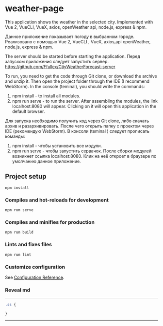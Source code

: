 # weather-page
This application shows the weather in the selected city. Implemented with Vue 2, VueCLI, VueX, axios, openWeather api, node.js, express & npm.

Данное приложение показывает погоду в выбранном городе. Реализовано с помощью Vue  2, VueCLI , VueX, axios,api openWeather, node.js, express  & npm.

The server should be started before starting the application.
Перед запуском приложения следует запустить сервер.
https://github.com/Ffullex/CtiyWeatherForecast-server

To run, you need to get the code through Git clone, or download the archive and unzip it. Then open the project folder through the IDE (I recommend WebStorm). In the console (teminal), you should write the commands:
1) npm install - to install all modules.
2) npm run serve - to run the server.
After assembling the modules, the link localhost:8080 will appear. Clicking on it will open this application in the default browser.

Для запуска необходимо получить код через Git clone, либо скачать архив и разархивировать. После чего открыть папку с проектом через IDE (рекомендую WebStorm). В консоли (teminal ) следует прописать команды:
1) npm  install - чтобы установить все модули.
2) npm run serve  - чтобы запустить сервачок.
После сборки модулей возникнет ссылка localhost:8080. Клик на неё откроет в браузере по умолчанию данное приложение.

## Project setup
```
npm install
```

### Compiles and hot-reloads for development
```
npm run serve
```

### Compiles and minifies for production
```
npm run build
```

### Lints and fixes files
```
npm run lint
```

### Customize configuration
See [Configuration Reference](https://cli.vuejs.org/config/).


### Reveal md

---

```CSS
.ss {
    
}
```
---
